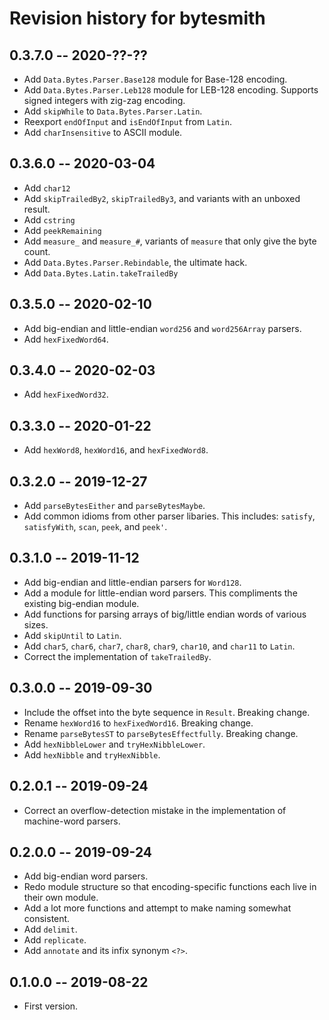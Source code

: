 # Revision history for bytesmith

## 0.3.7.0 -- 2020-??-??

* Add `Data.Bytes.Parser.Base128` module for Base-128 encoding.
* Add `Data.Bytes.Parser.Leb128` module for LEB-128 encoding.
  Supports signed integers with zig-zag encoding.
* Add `skipWhile` to `Data.Bytes.Parser.Latin`.
* Reexport `endOfInput` and `isEndOfInput` from `Latin`.
* Add `charInsensitive` to ASCII module.

## 0.3.6.0 -- 2020-03-04

* Add `char12`
* Add `skipTrailedBy2`, `skipTrailedBy3`, and variants
  with an unboxed result.
* Add `cstring`
* Add `peekRemaining`
* Add `measure_` and `measure_#`, variants of `measure`
  that only give the byte count.
* Add `Data.Bytes.Parser.Rebindable`, the ultimate hack.
* Add `Data.Bytes.Latin.takeTrailedBy`

## 0.3.5.0 -- 2020-02-10

* Add big-endian and little-endian `word256` and `word256Array` parsers.
* Add `hexFixedWord64`.

## 0.3.4.0 -- 2020-02-03

* Add `hexFixedWord32`.

## 0.3.3.0 -- 2020-01-22

* Add `hexWord8`, `hexWord16`, and `hexFixedWord8`.

## 0.3.2.0 -- 2019-12-27

* Add `parseBytesEither` and `parseBytesMaybe`.
* Add common idioms from other parser libaries. This includes: `satisfy`,
  `satisfyWith`, `scan`, `peek`, and `peek'`.

## 0.3.1.0 -- 2019-11-12

* Add big-endian and little-endian parsers for `Word128`.
* Add a module for little-endian word parsers. This compliments the
  existing big-endian module.
* Add functions for parsing arrays of big/little endian words of
  various sizes.
* Add `skipUntil` to `Latin`.
* Add `char5`, `char6`, `char7`, `char8`, `char9`, `char10`, and
  `char11` to `Latin`.
* Correct the implementation of `takeTrailedBy`.

## 0.3.0.0 -- 2019-09-30

* Include the offset into the byte sequence in `Result`. Breaking change.
* Rename `hexWord16` to `hexFixedWord16`. Breaking change.
* Rename `parseBytesST` to `parseBytesEffectfully`. Breaking change.
* Add `hexNibbleLower` and `tryHexNibbleLower`.
* Add `hexNibble` and `tryHexNibble`.

## 0.2.0.1 -- 2019-09-24

* Correct an overflow-detection mistake in the implementation
  of machine-word parsers.

## 0.2.0.0 -- 2019-09-24

* Add big-endian word parsers.
* Redo module structure so that encoding-specific functions each
  live in their own module.
* Add a lot more functions and attempt to make naming somewhat
  consistent.
* Add `delimit`.
* Add `replicate`.
* Add `annotate` and its infix synonym `<?>`.

## 0.1.0.0 -- 2019-08-22

* First version.
